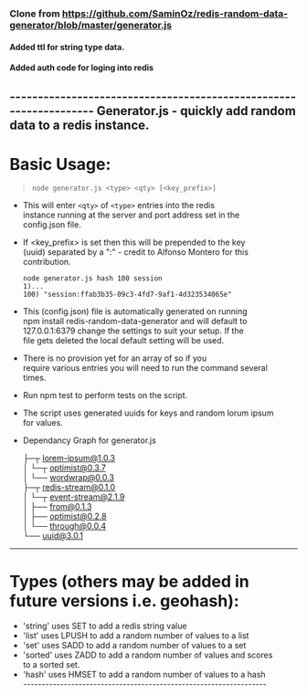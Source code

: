 ### Clone from https://github.com/SaminOz/redis-random-data-generator/blob/master/generator.js
#### Added ttl for string type data.
#### Added auth code for loging into redis 

*------------------------------------------------------------------* 
 Generator.js - quickly add random data to a redis instance.         
-------------------------------------------------------------------  
 Basic Usage:                                                        
===================================================================  
  > `node generator.js <type> <qty> [<key_prefix>]`                  
                                                                     
 * This will enter `<qty>` of `<type>` entries into the redis        
   instance running at the server and port address set in the        
   config.json file.                                                 
                                                                     
 * If <key_prefix> is set then this will be prepended to the key     
   (uuid) separated by a ":" - credit to Alfonso Montero for this    
   contribution.                                                     
                                                                     
   `node generator.js hash 100 session`                              
   `1)...`                                                           
   `100) "session:ffab3b35-09c3-4fd7-9af1-4d323534065e"`             
                                                                     
 * This (config.json) file is automatically generated on running     
   npm install redis-random-data-generator and will default to       
   127.0.0.1:6379 change the settings to suit your setup. If the     
   file gets deleted the local default setting will be used.         
                                                                     
 * There is no provision yet for an array of <types> so if you       
   require various entries you will need to run the command several  
   times.                                                            
                                                                     
 * Run npm test to perform tests on the script.                      
                                                                     
 * The script uses generated uuids for keys and random lorum ipsum   
   for values.                                                       
                                                                     
 * Dependancy Graph for generator.js                                 
                                                                     
   ├─┬ lorem-ipsum@1.0.3                                             
   │ └─┬ optimist@0.3.7                                              
   │   └── wordwrap@0.0.3                                            
   ├─┬ redis-stream@0.1.0                                            
   │ └─┬ event-stream@2.1.9                                          
   │   ├── from@0.1.3                                                
   │   ├── optimist@0.2.8                                            
   │   └── through@0.0.4                                             
   └── uuid@3.0.1                                                    
                                                                     
                                                                     
-------------------------------------------------------------------  
 Types (others may be added in future versions i.e. geohash):        
===================================================================  
 * 'string'  uses SET to add a redis string value                    
 * 'list'    uses LPUSH to add a random number of values to a list   
 * 'set'     uses SADD to add a random number of values to a set     
 * 'sorted'  uses ZADD to add a random number of values and scores   
   to a sorted set.                                                  
 * 'hash'    uses HMSET to add a random number of values to a hash   
*------------------------------------------------------------------* 
